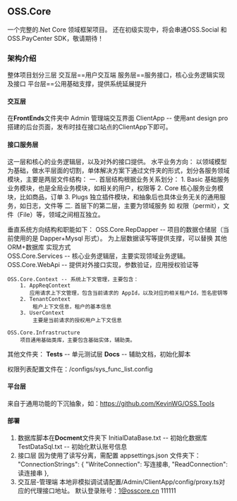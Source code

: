 ## OSS.Core
一个完整的.Net Core 领域框架项目。
还在初级实现中，将会串通OSS.Social 和 OSS.PayCenter SDK，敬请期待！


### 架构介绍

整体项目划分三层
交互层==用户交互端
服务层==服务接口，核心业务逻辑实现及接口
平台层==公用基础支撑，提供系统延展提升

#### 交互层

 在**FrontEnds**文件夹中
	Admin 管理端交互界面
		ClientApp -- 使用ant design pro搭建的后台页面，发布时挂在接口站点的ClientApp下即可。


#### 接口服务层

这一层和核心的业务逻辑层，以及对外的接口提供。
水平业务方向：
    以领域模型为基础，做水平层面的切割，单体解决方案下通过文件夹的形式，划分各服务领域模块，主要是两层文件结构：
	一. 首层结构根据业务关系划分：
		1. Basic 基础服务业务模块，也是全局业务模块，如相关的用户，权限等
		2. Core 核心服务业务模块，比如商品，订单
		3. Plugs 独立插件模块，和抽象后也具体业务无关的通用服务，如日志，文件等
	二. 首层下的第二层，主要为领域服务
		如 权限（permit），文件（File）等，领域之间相互独立。

垂直系统方向结构和职能如下：
	OSS.Core.RepDapper -- 项目的数据仓储层（当前使用的是 Dapper+Mysql 形式）。
		为上层数据读写等提供支撑，可以替换 其他ORM+数据库 实现方式		
	OSS.Core.Services -- 核心业务逻辑层，主要实现领域业务逻辑。
	OSS.Core.WebApi -- 提供对外接口实现，参数验证，应用授权验证等

	OSS.Core.Context -- 系统上下文管理，主要包含：
		1. AppReqContext  
		   应用请求上下文管理，包含当前请求的 AppId，以及对应的相关租户Id，签名密钥等
		2. TenantContext 
			租户上下文信息，租户的基本信息
		3. UserContext 
			主要是当前请求的授权用户上下文信息

	OSS.Core.Infrastructure
		项目通用基础类库，主要包含基础实体，辅助类。

其他文件夹：
**Tests** -- 单元测试层
**Docs** -- 辅助文档，初始化脚本

权限列表配置文件在：/configs/sys_func_list.config

#### 平台层

来自于通用功能的下沉抽象，如：<https://github.com/KevinWG/OSS.Tools>

#### 部署

1. 数据库脚本在**Docment**文件夹下
	InitialDataBase.txt -- 初始化数据库
	TestDataSql.txt  --  初始化默认账号信息
2. 接口层
	因为使用了读写分离，需配置 appsettings.json 文件夹下：
	 "ConnectionStrings": {
		"WriteConnection": 写连接串,
		"ReadConnection": 读连接串
	  },
3. 交互层-管理端
	本地非模拟调试请配置/Admin/ClientApp/config/proxy.ts对应的代理接口地址。
	默认登录账号：1@osscore.cn    111111